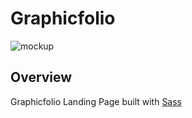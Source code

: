 # Graphicfolio

![mockup](https://user-images.githubusercontent.com/81169249/214071731-3caf152f-4a60-492b-bd76-e39594b189a6.png)

## Overview

Graphicfolio Landing Page built with [Sass](https://sass-lang.com/)

